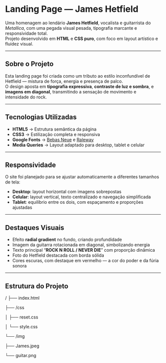 # Landing Page — James Hetfield

Uma homenagem ao lendário **James Hetfield**, vocalista e guitarrista do *Metallica*, com uma pegada visual pesada, tipografia marcante e responsividade total.  
Projeto desenvolvido em **HTML** e **CSS puro**, com foco em layout artístico e fluidez visual.

---

## Sobre o Projeto

Esta landing page foi criada como um tributo ao estilo inconfundível de Hetfield — mistura de força, energia e presença de palco.  
O design aposta em **tipografia expressiva**, **contraste de luz e sombra**, e **imagens em diagonal**, transmitindo a sensação de movimento e intensidade do rock.

---

## Tecnologias Utilizadas

- **HTML5** → Estrutura semântica da página  
- **CSS3** → Estilização completa e responsiva  
- **Google Fonts** → [Bebas Neue](https://fonts.google.com/specimen/Bebas+Neue) e [Raleway](https://fonts.google.com/specimen/Raleway)  
- **Media Queries** → Layout adaptado para desktop, tablet e celular  

---

## Responsividade

O site foi planejado para se ajustar automaticamente a diferentes tamanhos de tela:

- **Desktop**: layout horizontal com imagens sobrepostas  
- **Celular**: layout vertical, texto centralizado e navegação simplificada  
- **Tablet**: equilíbrio entre os dois, com espaçamento e proporções ajustadas  

---

## Destaques Visuais

- Efeito **radial gradient** no fundo, criando profundidade  
- Imagem da guitarra rotacionada em diagonal, simbolizando energia  
- Texto principal “**ROCK N ROLL / NEVER DIE**” com proporção dinâmica  
- Foto do Hetfield destacada com borda sólida  
- Cores escuras, com destaque em vermelho — a cor do poder e da fúria sonora  

---

## Estrutura do Projeto

/
├── index.html

├── /css

│ ├── reset.css

│ └── style.css

└── /img

├── James.jpeg

└── guitar.png


